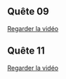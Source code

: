 ## Quête 09
[Regarder la vidéo](https://www.loom.com/share/a5dc67025d3e45a388a73daf78e48b17)

## Quête 11
[Regarder la vidéo](https://www.loom.com/share/0bd0c2e01f004480a81a44e6ec1478fd)